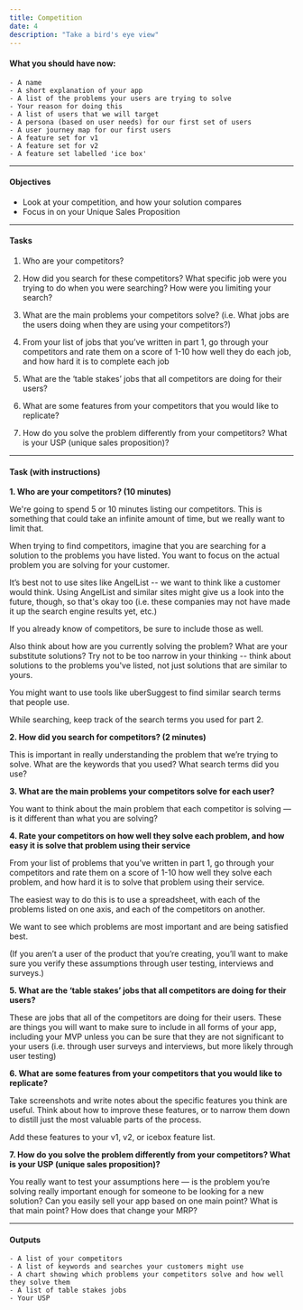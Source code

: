 ```yaml
---
title: Competition
date: 4
description: "Take a bird's eye view"
---
```


#### What you should have now: 

    - A name
	- A short explanation of your app
    - A list of the problems your users are trying to solve
	- Your reason for doing this
    - A list of users that we will target
    - A persona (based on user needs) for our first set of users
    - A user journey map for our first users
    - A feature set for v1
    - A feature set for v2
	- A feature set labelled 'ice box'
---

#### Objectives

- Look at your competition, and how your solution compares 
- Focus in on your Unique Sales Proposition

---

#### Tasks 

1. Who are your competitors? 

2. How did you search for these competitors? What specific job were you trying to do when you were searching? How were you limiting your search?  

3. What are the main problems your competitors solve?
(i.e. What jobs are the users doing when they are using your competitors?) 

4. From your list of jobs that you’ve written in part 1, go through your competitors and rate them on a score of 1-10 how well they do each job, and how hard it is to complete each job 

5. What are the ‘table stakes’ jobs that all competitors are doing for their users?  

6. What are some features from your competitors that you would like to replicate? 

7. How do you solve the problem differently from your competitors? What is your USP (unique sales proposition)?

---

#### Task (with instructions)

**1. Who are your competitors? (10 minutes)** 

We're going to spend 5 or 10 minutes listing our competitors. This is something that could take an infinite amount of time, but we really want to limit that. 

When trying to find competitors, imagine that you are searching for a solution to the problems you have listed.  You want to focus on the actual problem you are solving for your customer. 

It’s best not to use sites like AngelList -- we want to think like a customer would think. Using AngelList and similar sites might give us a look into the future, though, so that's okay too (i.e. these companies may not have made it up the search engine results yet, etc.)

If you already know of competitors, be sure to include those as well. 

Also think about how are you currently solving the problem? What are your substitute solutions? Try not to be too narrow in your thinking -- think about solutions to the problems you've listed, not just solutions that are similar to yours.

You might want to use tools like uberSuggest to find similar search terms that people use. 

While searching, keep track of the search terms you used for part 2. 

**2. How did you search for competitors? (2 minutes)** 

This is important in really understanding the problem that we’re trying to solve. What are the keywords that you used? What search terms did you use? 

**3. What are the main problems your competitors solve for each user?** 

You want to think about the main problem that each competitor is solving — is it different than what you are solving? 

**4. Rate your competitors on how well they solve each problem, and how easy it is solve that problem using their service**

From your list of problems that you’ve written in part 1, go through your competitors and rate them on a score of 1-10 how well they solve each problem, and how hard it is to solve that problem using their service. 

The easiest way to do this is to use a spreadsheet, with each of the problems listed on one axis, and each of the competitors on another. 

We want to see which problems are most important and are being satisfied best.

(If you aren’t a user of the product that you’re creating, you’ll want to make sure you verify these assumptions through user testing, interviews and surveys.)

**5. What are the ‘table stakes’ jobs that all competitors are doing for their users?**  

These are jobs that all of the competitors are doing for their users. These are things you will want to make sure to include in all forms of your app, including your MVP unless you can be sure that they are not significant to your users (i.e. through user surveys and interviews, but more likely through user testing)

**6. What are some features from your competitors that you would like to replicate?** 

Take screenshots and write notes about the specific features you think are useful. Think about how to improve these features, or to narrow them down to distill just the most valuable parts of the process. 

Add these features to your v1, v2, or icebox feature list. 

**7. How do you solve the problem differently from your competitors? What is your USP (unique sales proposition)?**

You really want to test your assumptions here — is the problem you’re solving really important enough for someone to be looking for a new solution? Can you easily sell your app based on one main point? What is that main point? How does that change your MRP? 

---

#### Outputs

    - A list of your competitors
    - A list of keywords and searches your customers might use
    - A chart showing which problems your competitors solve and how well they solve them
    - A list of table stakes jobs
    - Your USP 
